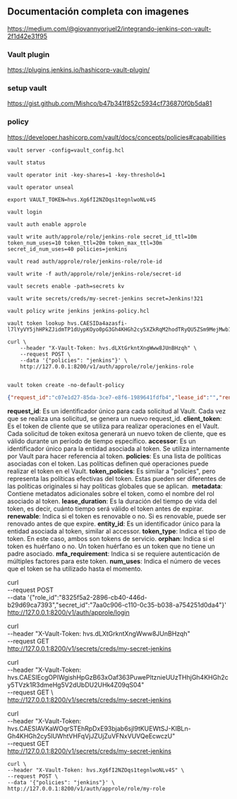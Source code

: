 ## Documentación completa con imagenes 
https://medium.com/@giovannyorjuel2/integrando-jenkins-con-vault-2f1d42e31f95



### Vault plugin
https://plugins.jenkins.io/hashicorp-vault-plugin/

### setup vault
https://gist.github.com/Mishco/b47b341f852c5934cf736870f0b5da81

### policy 
https://developer.hashicorp.com/vault/docs/concepts/policies#capabilities


```shell script
vault server -config=vault_config.hcl 
   
vault status

vault operator init -key-shares=1 -key-threshold=1

vault operator unseal

export VAULT_TOKEN=hvs.Xg6fI2NZOqs1tegnlwoNLv4S

vault login

vault auth enable approle

vault write auth/approle/role/jenkins-role secret_id_ttl=10m token_num_uses=10 token_ttl=20m token_max_ttl=30m secret_id_num_uses=40 policies=jenkins

vault read auth/approle/role/jenkins-role/role-id

vault write -f auth/approle/role/jenkins-role/secret-id

vault secrets enable -path=secrets kv

vault write secrets/creds/my-secret-jenkins secret=Jenkins!321

vault policy write jenkins jenkins-policy.hcl 

vault token lookup hvs.CAESIDa4azasfi-l7lYyVY5jhHPkZJidmTP1dUypKOyo0pG3Gh4KHGh2cy5XZkRqM2hodTRyQU5ZSm9MejMwb1ZPbm4
 
curl \
    --header "X-Vault-Token: hvs.dLXtGrkntXngWww8JUnBHzqh" \
    --request POST \
    --data '{"policies": "jenkins"}' \
    http://127.0.0.1:8200/v1/auth/approle/role/jenkins-role


vault token create -no-default-policy

```

```json
{"request_id":"c07e1d27-85da-3ce7-e8f6-1989641fdfb4","lease_id":"","renewable":false,"lease_duration":0,"data":null,"wrap_info":null,"warnings":null,"auth":{"client_token":"hvs.CAESIKy4tQWEStyU1MZ11rU-JSbfMqCetYotmceKsg-vAHvzGh4KHGh2cy40am1WOG9USGhKZnltVmhFR08wSnk1MWY","accessor":"PEQCDZESmAc9rwiQumNr1dqI","policies":["default","jenkins"],"token_policies":["default","jenkins"],"metadata":{"role_name":"jenkins-role"},"lease_duration":1200,"renewable":true,"entity_id":"f5798c1d-9738-d60c-0c95-d77cb44a5af5","token_type":"service","orphan":true,"mfa_requirement":null,"num_uses":10}}
```

**request_id**: Es un identificador único para cada solicitud al Vault. Cada vez que se realiza una solicitud, se genera un nuevo request_id.
**client_token**: Es el token de cliente que se utiliza para realizar operaciones en el Vault. Cada solicitud de token exitosa generará un nuevo token de cliente, que es válido durante un período de tiempo específico.
**accessor**: Es un identificador único para la entidad asociada al token. Se utiliza internamente por Vault para hacer referencia al token.
**policies**: Es una lista de políticas asociadas con el token. Las políticas definen qué operaciones puede realizar el token en el Vault.
**token_policies**: Es similar a "policies", pero representa las políticas efectivas del token. Estas pueden ser diferentes de las políticas originales si hay políticas globales que se aplican.
 **metadata**: Contiene metadatos adicionales sobre el token, como el nombre del rol asociado al token.
**lease_duration**: Es la duración del tiempo de vida del token, es decir, cuánto tiempo será válido el token antes de expirar.
**renewable**: Indica si el token es renovable o no. Si es renovable, puede ser renovado antes de que expire.
**entity_id**: Es un identificador único para la entidad asociada al token, similar al accessor.
**token_type**: Indica el tipo de token. En este caso, ambos son tokens de servicio.
**orphan**: Indica si el token es huérfano o no. Un token huérfano es un token que no tiene un padre asociado.
**mfa_requirement**: Indica si se requiere autenticación de múltiples factores para este token.
**num_uses**: Indica el número de veces que el token se ha utilizado hasta el momento.


curl \
    --request POST \
    --data '{"role_id":"8325f5a2-2896-cb40-446d-b29d69ca7393","secret_id":"7aa0c906-c110-0c35-b038-a754251d0da4"}' \
    http://127.0.0.1:8200/v1/auth/approle/login


curl \
    --header "X-Vault-Token: hvs.dLXtGrkntXngWww8JUnBHzqh" \
    --request GET \
    http://127.0.0.1:8200/v1/secrets/creds/my-secret-jenkins

curl \
    --header "X-Vault-Token: hvs.CAESIEcgOPIWgishHpGzB63xOaf363PuwePltznieUUzTHhjGh4KHGh2cy5TVzk1R3dmeHg5V2dUbDU2UHk4Z09qS04" \
    --request GET \                                                                                                 
    http://127.0.0.1:8200/v1/secrets/creds/my-secret-jenkins

curl \
    --header "X-Vault-Token: hvs.CAESIAVKaWOqrSTEhRpDxE93bjab6sjl9tKUEWtSJ-KIBLn-Gh4KHGh2cy5lUWhtVHFqVjJZUjZuVFNxVUVQeEcwczU" \
    --request GET \
    http://127.0.0.1:8200/v1/secrets/creds/my-secret-jenkins

    curl \
    --header "X-Vault-Token: hvs.Xg6fI2NZOqs1tegnlwoNLv4S" \
    --request POST \
    --data '{"policies": "jenkins"}' \
    http://127.0.0.1:8200/v1/auth/approle/role/my-role

